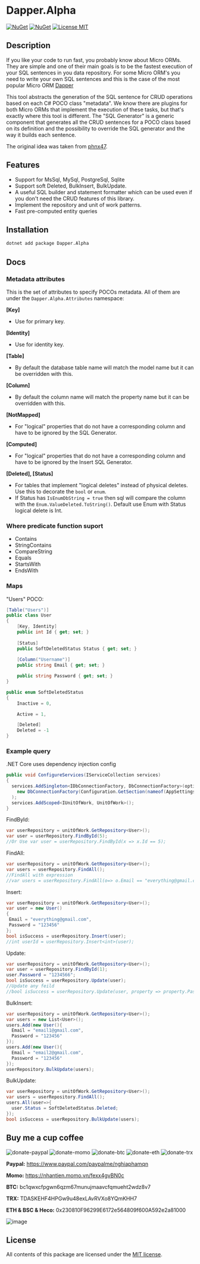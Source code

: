 # Dapper.Alpha
[![NuGet](https://img.shields.io/nuget/v/Dapper.Alpha.svg)](https://www.nuget.org/packages/Dapper.Alpha)
[![NuGet](https://img.shields.io/nuget/dt/Dapper.Alpha.svg)](https://www.nuget.org/packages/Dapper.Alpha)
[![License MIT](https://img.shields.io/badge/license-MIT-green.svg)](https://opensource.org/licenses/MIT)

## Description
If you like your code to run fast, you probably know about Micro ORMs.
They are simple and one of their main goals is to be the fastest execution of your SQL sentences in you data repository.
For some Micro ORM's you need to write your own SQL sentences and this is the case of the most popular Micro ORM [Dapper](https://github.com/DapperLib/Dapper)

This tool abstracts the generation of the SQL sentence for CRUD operations based on each C# POCO class "metadata".
We know there are plugins for both Micro ORMs that implement the execution of these tasks, but that's exactly where this tool is different. The "SQL Generator" is a generic component
that generates all the CRUD sentences for a POCO class based on its definition and the possibility to override the SQL generator and the way it builds each sentence.

The original idea was taken from [phnx47](https://github.com/phnx47/dapper-repositories).
## Features
- Support for MsSql, MySql, PostgreSql, Sqlite
- Support soft Deleted, BulkInsert, BulkUpdate.
- A useful SQL builder and statement formatter which can be used even if you don't need the CRUD features of this library.
- Implement the repository and unit of work patterns.
- Fast pre-computed entity queries

## Installation

```sh
dotnet add package Dapper.Alpha
```

## Docs
### Metadata attributes
This is the set of attributes to specify POCOs metadata. All of them are under the `Dapper.Alpha.Attributes` namespace:

**[Key]**  
- Use for primary key.

**[Identity]**  
- Use for identity key.

**[Table]**  
- By default the database table name will match the model name but it can be overridden with this.

**[Column]**  
- By default the column name will match the property name but it can be overridden with this.

**[NotMapped]**  
- For "logical" properties that do not have a corresponding column and have to be ignored by the SQL Generator.

**[Computed]**  
- For "logical" properties that do not have a corresponding column and have to be ignored by the Insert SQL Generator.

**[Deleted], [Status]**  
- For tables that implement "logical deletes" instead of physical deletes. Use this to decorate the `bool` or `enum`.
- If Status has `IsEnumDbString = true` then sql will compare the column with the `Enum.ValueDeleted.ToString()`. Default use Enum with Status logical delete is Int.

 ### Where predicate function suport
 - Contains
 - StringContains
 - CompareString
 - Equals
 - StartsWith
 - EndsWith
 
 ### Maps

"Users" POCO:

```c#
[Table("Users")]
public class User
{
    [Key, Identity]
    public int Id { get; set; }
    
    [Status]
    public SoftDeletedStatus Status { get; set; }
    
    [Column("Username")]
    public string Email { get; set; }

    public string Password { get; set; }
}
```
```c#
public enum SoftDeletedStatus
{
    Inactive = 0,

    Active = 1,

    [Deleted]
    Deleted = -1
}
```
### Example query

.NET Core uses dependency injection config
```c#
public void ConfigureServices(IServiceCollection services)
{
  services.AddSingleton<IDbConnectionFactory, DbConnectionFactory>(option =>
    new DbConnectionFactory(Configuration.GetSection(nameof(AppSettings))[nameof(AppSettings.ConnectionString)], Metadata.SqlDialect.MsSql)
  );
  services.AddScoped<IUnitOfWork, UnitOfWork>();
}
```
FindById:

```c#
var userRepository = unitOfWork.GetRepository<User>();
var user = userRepository.FindById(5);
//Or Use var user = userRepository.FindById(x => x.Id == 5); 
```  

FindAll:

```c#
var userRepository = unitOfWork.GetRepository<User>();
var users = userRepository.FindAll();
//FindAll with expression
//var users = userRepository.FindAll(o=> o.Email == "everything@gmail.com");
```  


Insert:

```c#
var userRepository = unitOfWork.GetRepository<User>();
var user = new User()
{
 Email = "everything@gmail.com",
 Password = "123456"
};
bool isSuccess = userRepository.Insert(user);
//int userId = userRepository.Insert<int>(user);
```

Update:

```c#
var userRepository = unitOfWork.GetRepository<User>();
var user = userRepository.FindById(1);
user.Password = "1234566";
bool isSuccess = userRepository.Update(user);
//Update any feild
//bool isSuccess = userRepository.Update(user, property => property.Password);
```
BulkInsert:

```c#
var userRepository = unitOfWork.GetRepository<User>();
var users = new List<User>();
users.Add(new User(){
  Email = "email1@gmail.com",
  Password = "123456"
});
users.Add(new User(){
  Email = "email2@gmail.com",
  Password = "123456"
});
userRepository.BulkUpdate(users);
```

BulkUpdate:

```c#
var userRepository = unitOfWork.GetRepository<User>();
var users = userRepository.FindAll();
users.All(user=>{
  user.Status = SoftDeletedStatus.Deleted;
});
bool isSuccess = userRepository.BulkUpdate(users);
```

## Buy me a cup coffee
![donate-paypal](https://user-images.githubusercontent.com/44061499/136683350-9176a5e9-b0f5-42b8-a809-1021a8141cc0.png)
![donate-momo](https://user-images.githubusercontent.com/44061499/136800805-29321b18-eceb-41ee-87b1-5c7e8a7ad81b.png)
![donate-btc](https://user-images.githubusercontent.com/44061499/136683352-53dde31c-6a7e-45d3-ad77-d7d86876a456.png)
![donate-eth](https://user-images.githubusercontent.com/44061499/136683356-239a9537-ecc9-414c-8acd-2dcace3e10b7.png)
![donate-trx](https://user-images.githubusercontent.com/44061499/136683362-5adad679-25cb-4aec-84c5-461ca3844120.png)

**Paypal:** https://www.paypal.com/paypalme/nghiaphamqn

**Momo:** https://nhantien.momo.vn/fexx4gvBN0c

**BTC:** bc1qwxcfpgwn6qzm67munujmaavcfqmueht2wdz8v7

**TRX:** TDASKEHF4HPGw9u48exLAvRVXo8YQmKHH7

**ETH & BSC & Heco:** 0x230810F96299E6172e564809f600A592e2a81000

![image](https://user-images.githubusercontent.com/44061499/136688224-3aa3af74-8bff-4a31-b0d5-e510a31ccf67.png)
## License

All contents of this package are licensed under the [MIT license](https://opensource.org/licenses/MIT).
